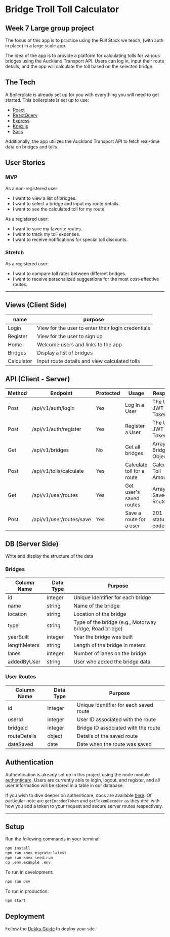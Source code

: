 # Bridge Troll Toll Calculator

## Week 7 Large group project

The focus of this app is to practice using the Full Stack we teach, (with auth in place) in a large scale app.

The idea of the app is to provide a platform for calculating tolls for various bridges using the Auckland Transport API. Users can log in, input their route details, and the app will calculate the toll based on the selected bridge.

## The Tech

A Boilerplate is already set up for you with everything you will need to get started. This boilerplate is set up to use:

* [React](https://reactjs.org/docs/getting-started.html)
* [ReactQuery](https://tanstack.com/query/v4/docs/react/overview) 
* [Express](https://expressjs.com/en/api.html)
* [Knex.js](https://knexjs.org/)
* [Sass](https://sass-lang.com/)

Additionally, the app utilizes the Auckland Transport API to fetch real-time data on bridges and tolls.

## User Stories

### MVP

As a non-registered user:
* I want to view a list of bridges.
* I want to select a bridge and input my route details.
* I want to see the calculated toll for my route.

As a registered user:
* I want to save my favorite routes.
* I want to track my toll expenses.
* I want to receive notifications for special toll discounts.

### Stretch

As a registered user:
* I want to compare toll rates between different bridges.
* I want to receive personalized suggestions for the most cost-effective routes.

---

## Views (Client Side)

| name | purpose |
| --- | --- |
| Login | View for the user to enter their login credentials |
| Register | View for the user to sign up |
| Home | Welcome users and links to the app|
| Bridges | Display a list of bridges |
| Calculator | Input route details and view calculated tolls |

## API (Client - Server)

| Method | Endpoint | Protected | Usage | Response |
| --- | --- | --- | --- | --- |
| Post | /api/v1/auth/login | Yes | Log In a User | The Users JWT Token |
| Post | /api/v1/auth/register | Yes | Register a User | The Users JWT Token |
| Get | /api/v1/bridges | No | Get all bridges | Array of Bridge Objects |
| Post | /api/v1/tolls/calculate | Yes | Calculate toll for a route | Calculated Toll Amount |
| Get | /api/v1/user/routes | Yes | Get user's saved routes | Array of Saved Routes |
| Post | /api/v1/user/routes/save | Yes | Save a route for a user | 201 status code |

## DB (Server Side)

Write and display the structure of the data

### Bridges

| Column Name | Data Type | Purpose |
| --- | --- | --- |
| id | integer | Unique identifier for each bridge |
| name | string | Name of the bridge |
| location | string | Location of the bridge |
| type | string | Type of the bridge (e.g., Motorway bridge, Road bridge) |
| yearBuilt | integer | Year the bridge was built |
| lengthMeters | string | Length of the bridge in meters |
| lanes | integer | Number of lanes on the bridge |
| addedByUser | string | User who added the bridge data |

### User Routes

| Column Name | Data Type | Purpose |
| --- | --- | --- |
| id | integer | Unique identifier for each saved route |
| userId | integer | User ID associated with the route |
| bridgeId | integer | Bridge ID associated with the route |
| routeDetails | object | Details of the saved route |
| dateSaved | date | Date when the route was saved |

## Authentication

Authentication is already set up in this project using the node module [authenticare](https://www.npmjs.com/package/authenticare). Users are currently able to login, logout, and register, and all user information will be stored in a table in our database.

If you wish to dive deeper on authenticare, docs are available [here](https://github.com/enspiral-dev-academy/authenticare/tree/main/docs). Of particular note are `getEncodedToken` and `getTokenDecoder` as they deal with how you add a token to your request and secure server routes respectively.

---

## Setup

Run the following commands in your terminal:

```sh
npm install
npm run knex migrate:latest
npm run knex seed:run
cp .env.example .env
```

To run in development:
```sh
npm run dev
```

To run in production:
```sh
npm start
```


## Deployment

Follow the [Dokku Guide]() to deploy your site.